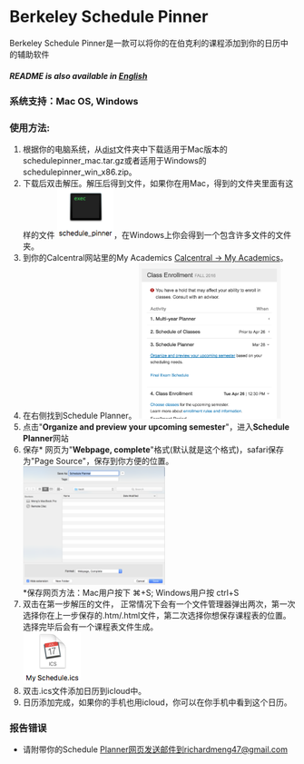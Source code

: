 # Berkeley Schedule Pinner
Berkeley Schedule Pinner是一款可以将你的在伯克利的课程添加到你的日历中的辅助软件
##### README is also available in [English]

### 系统支持：Mac OS, Windows

### 使用方法:

1. 根据你的电脑系统，从[dist]文件夹中下载适用于Mac版本的schedulepinner_mac.tar.gz或者适用于Windows的schedulepinner_win_x86.zip。
2. 下载后双击解压。解压后得到文件，如果你在用Mac，得到的文件夹里面有这样的文件
<img src=https://raw.githubusercontent.com/jiaqimeng/Berkeley-SchedulePinner/master/pics/Usage%20Pic%20%232.png width="100">，在Windows上你会得到一个包含许多文件的文件夹。
3. 到你的Calcentral网站里的My Academics [Calcentral -> My Academics]。
4. 在右侧找到Schedule Planner。 <img src=https://raw.githubusercontent.com/jiaqimeng/Berkeley-SchedulePinner/master/pics/Usage%20Pic%20%231.png width="250">
5. 点击"**Organize and preview your upcoming semester**"，进入**Schedule Planner**网站
6. 保存* 网页为"**Webpage, complete**"格式(默认就是这个格式)，safari保存为"Page Source"，保存到你方便的位置。
<br /><img src=https://raw.githubusercontent.com/jiaqimeng/Berkeley-SchedulePinner/master/pics/Usage%20Pic%20%234.png width="250">
<br />*保存网页方法：Mac用户按下 ⌘+S; Windows用户按 ctrl+S 
7. 双击在第一步解压的文件， 正常情况下会有一个文件管理器弹出两次，第一次选择你在上一步保存的.htm/.html文件，第二次选择你想保存课程表的位置。选择完毕后会有一个课程表文件生成。 <br /><img src=https://raw.githubusercontent.com/jiaqimeng/Berkeley-SchedulePinner/master/pics/Usage%20Pic%20%230.png>
8. 双击.ics文件添加日历到icloud中。
9. 日历添加完成，如果你的手机也用icloud，你可以在你手机中看到这个日历。


### 报告错误
- 请附带你的Schedule Planner网页发送邮件到richardmeng47@gmail.com

[Calcentral -> My Academics]: <https://calcentral.berkeley.edu/academics>
[English]: <https://github.com/jiaqimeng/Berkeley-SchedulePinner/blob/master/README.md>
[dist]: <https://github.com/jiaqimeng/Berkeley-SchedulePinner/tree/master/dist>
